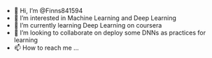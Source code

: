 - 👋 Hi, I’m @Finns841594
- 👀 I’m interested in Machine Learning and Deep Learning
- 🌱 I’m currently learning Deep Learning on coursera
- 💞️ I’m looking to collaborate on deploy some DNNs as practices for learning
- 📫 How to reach me ...

<!---
Finns841594/Finns841594 is a ✨ special ✨ repository because its `README.md` (this file) appears on your GitHub profile.
You can click the Preview link to take a look at your changes.
--->
